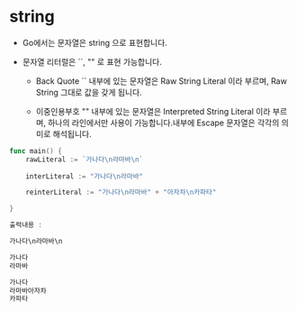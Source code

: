 # string

- Go에서는 문자열은 string 으로 표현합니다.

- 문자열 리터럴은  ``, "" 로 표현 가능합니다.
    - Back Quote `` 내부에 있는 문자열은 Raw String Literal 이라 부르며, Raw String 그대로 값을 갖게 됩니다.

    - 이중인용부호 "" 내부에 있는 문자열은 Interpreted String Literal 이라 부르며, 하나의 라인에서만 사용이 가능합니다.내부에 Escape 문자열은 각각의 의미로 해석됩니다. 

``` Go
func main() {
    rawLiteral := `가나다\n라마바\n`
    
    interLiteral := "가나다\n라마바"

    reinterLiteral := "가나다\n라마바" + "아자차\n카파타"

}

출력내용 :

가나다\n라마바\n

가나다
라마바

가나다
라마바아자차
카파타
```